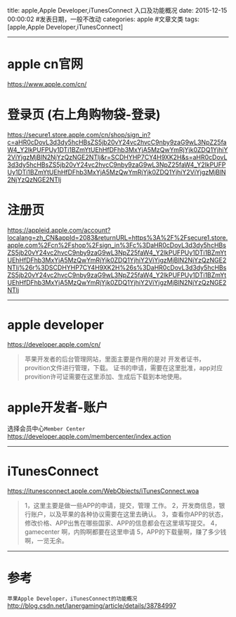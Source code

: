 title: apple,Apple Developer,iTunesConnect 入口及功能概况
date: 2015-12-15 00:00:02 #发表日期，一般不改动
categories: apple #文章文类
tags: [apple,Apple Developer,iTunesConnect]

---
# apple cn官网
https://www.apple.com/cn/

# 登录页 (右上角购物袋-登录)
https://secure1.store.apple.com/cn/shop/sign_in?c=aHR0cDovL3d3dy5hcHBsZS5jb20vY24vc2hvcC9nby9zaG9wL3NpZ25faW4_Y2lkPUFPUy1DTi1BZmYtUEhHfDFhb3MxYjA5MzQwYmRjYjk0ZDQ1YjhiY2ViYjgzMjBlN2NjYzQzNGE2NTlj&r=SCDHYHP7CY4H9XK2H&s=aHR0cDovL3d3dy5hcHBsZS5jb20vY24vc2hvcC9nby9zaG9wL3NpZ25faW4_Y2lkPUFPUy1DTi1BZmYtUEhHfDFhb3MxYjA5MzQwYmRjYjk0ZDQ1YjhiY2ViYjgzMjBlN2NjYzQzNGE2NTlj

# 注册页
https://appleid.apple.com/account?localang=zh_CN&appId=2083&returnURL=https%3A%2F%2Fsecure1.store.apple.com%2Fcn%2Fshop%2Fsign_in%3Fc%3DaHR0cDovL3d3dy5hcHBsZS5jb20vY24vc2hvcC9nby9zaG9wL3NpZ25faW4_Y2lkPUFPUy1DTi1BZmYtUEhHfDFhb3MxYjA5MzQwYmRjYjk0ZDQ1YjhiY2ViYjgzMjBlN2NjYzQzNGE2NTlj%26r%3DSCDHYHP7CY4H9XK2H%26s%3DaHR0cDovL3d3dy5hcHBsZS5jb20vY24vc2hvcC9nby9zaG9wL3NpZ25faW4_Y2lkPUFPUy1DTi1BZmYtUEhHfDFhb3MxYjA5MzQwYmRjYjk0ZDQ1YjhiY2ViYjgzMjBlN2NjYzQzNGE2NTlj

---
# apple developer
https://developer.apple.com/cn/

>苹果开发者的后台管理网站，里面主要是作用的是对 开发者证书，provition文件进行管理，下载。
证书的申请，需要在这里批准，app对应provition许可证需要在这里添加、生成后下载到本地使用。

# apple开发者-账户
选择会员中心`Member Center`
https://developer.apple.com/membercenter/index.action 

---
# iTunesConnect
https://itunesconnect.apple.com/WebObjects/iTunesConnect.woa

>1，这里主要是做一些APP的申请，提交，管理 工作。
2，开发商信息，银行账户，以及苹果的各种协议需要在这里去确认。
3，查看你APP的状态，修改价格、APP出售在哪些国家、APP的信息都会在这里填写提交。
4，gamecenter 啊，内购啊都要在这里申请
5，APP的下载量啊，赚了多少钱啊，一览无余。

<!-- more -->
---
# 参考
`苹果Apple Developer，iTunesConnect的功能概况`
http://blog.csdn.net/lanergaming/article/details/38784997

